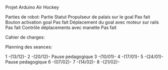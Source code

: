Projet Arduino Air Hockey

Parties de robot:
                  Partie	                                  Statut
        Propulseur de palais sur le goal	                Pas fait
        Bouton activation goal	                              Pas fait
        Déplacement du goal avec moteur sur rails	        Pas fait
        Contrôle déplacements avec manette	              Pas fait


Cahier de charges:






Planning des seances:

  1 -(13/12)- 
  2 -(20/12)- 
Pause pedagogique
  3 -(10/01)- 
  4 -(17/01)- 
  5 -(24/01)- 
Pause pedagogique
  6 -(07/02)- 
  7 -(14/02)- 
  8 -(21/02)-
